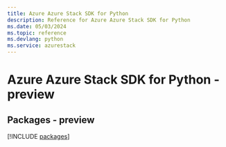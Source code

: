 ```yaml
---
title: Azure Azure Stack SDK for Python
description: Reference for Azure Azure Stack SDK for Python
ms.date: 05/03/2024
ms.topic: reference
ms.devlang: python
ms.service: azurestack
---
```

# Azure Azure Stack SDK for Python - preview
## Packages - preview
[!INCLUDE [packages](azure-stack-index.md)]